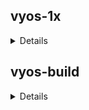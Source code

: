 ## vyos-1x

<details>
- firewall: T5834: Rename 'enable-default-log' to 'default-log'
   - PR: vyos/vyos-1x#2651
- T5859: Fixed format of pool range in the accel-ppp config
   - PR: vyos/vyos-1x#2693
- dhcp: T3316: Support hostname, DUID and MAC address in reservation
   - PR: vyos/vyos-1x#2650
- T5842: Rewritten PPTP to get_config_dict
   - PR: vyos/vyos-1x#2695
- T5801: Rewritten L2TP to get_config_dict
   - PR: vyos/vyos-1x#2658
- op-mode: T5866: Add command to restart IPv6 RA daemon
   - PR: vyos/vyos-1x#2698
- container: T5867: disable healthchecks due to upstream issue
   - PR: vyos/vyos-1x#2699
- ddclient: T5852: add missing priority
   - PR: vyos/vyos-1x#2703
- smoketest: T5867: extend container tests for IPv4 and IPv6 networks
   - PR: vyos/vyos-1x#2710
- nat: T5681: relax wording on non existing interface Warning message
   - PR: vyos/vyos-1x#2709
- vyos.template: T5869: first_host_address() does not honor RFC4291 section 2.6.1
   - PR: vyos/vyos-1x#2704
- tacacs: T141: Wrap string in double quotes to allow expansion
   - PR: vyos/vyos-1x#2715
- T5688: Fixed ip pool migration scripts for l2tp, sstp, pppoe
   - PR: vyos/vyos-1x#2711
- system: T5877: Shorten system domain-search config path
   - PR: vyos/vyos-1x#2718
- login: T5875: restore home directory permissions when re-adding user account
   - PR: vyos/vyos-1x#2716
- ipsec: T1210: add smoketest for remote-access (road-warrior) users
   - PR: vyos/vyos-1x#2722
- T5870: ipsec remote access VPN: add x509 (pubkey) authentication.
   - PR: vyos/vyos-1x#2707
- dhcp: T3316: Adjust kea lease files' location and permissions
   - PR: vyos/vyos-1x#2696

</details>

## vyos-build

<details>
- container: T5867: upgrade podman to 4.7.2 (Debian Trixie)
   - PR: vyos/vyos-build#480

</details>
